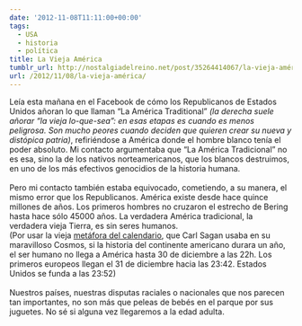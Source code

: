 ```yaml
---
date: '2012-11-08T11:11:00+00:00'
tags:
  - USA
  - historia
  - política
title: La Vieja América
tumblr_url: http://nostalgiadelreino.net/post/35264414067/la-vieja-américa
url: /2012/11/08/la-vieja-américa/
---
```


<p>Leía esta mañana en el Facebook de cómo los Republicanos de Estados Unidos añoran lo que llaman “La América Traditional” <em>(la derecha suele añorar “la vieja lo-que-sea”: en esas etapas es cuando es menos peligrosa. Son mucho peores cuando deciden que quieren crear su nueva y distópica patria)</em>, refiriéndose a América donde el hombre blanco tenía el poder absoluto. Mi contacto argumentaba que “La América Tradicional” no es esa, sino la de los nativos norteamericanos, que los blancos destruimos, en uno de los más efectivos genocidios de la historia humana.<br/><br/>Pero mi contacto también estaba equivocado, cometiendo, a su manera, el mismo error que los Republicanos. América existe desde hace quince millones de años. Los primeros hombres no cruzaron el estrecho de Bering hasta hace sólo 45000 años. La verdadera América tradicional, la verdadera vieja Tierra, es sin seres humanos.<br/>(Por usar la vieja <a href="http://www.youtube.com/watch?v=qZYQtWnHqN8">metáfora del calendario</a>, que Carl Sagan usaba en su maravilloso Cosmos, si la historia del continente americano durara un año, el ser humano no llega a América hasta 30 de diciembre a las 22h. Los primeros europeos llegan el 31 de diciembre hacia las 23:42. Estados Unidos se funda a las 23:52)<br/><br/>Nuestros países, nuestras disputas raciales o nacionales que nos parecen tan importantes, no son más que peleas de bebés en el parque por sus juguetes. No sé si alguna vez llegaremos a la edad adulta.</p>